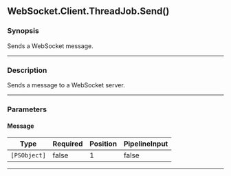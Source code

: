 WebSocket.Client.ThreadJob.Send()
---------------------------------

### Synopsis
Sends a WebSocket message.

---

### Description

Sends a message to a WebSocket server.

---

### Parameters
#### **Message**

|Type        |Required|Position|PipelineInput|
|------------|--------|--------|-------------|
|`[PSObject]`|false   |1       |false        |

---

